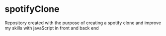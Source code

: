 # spotifyClone
Repository created with the purpose of creating a spotify clone and improve my skills with javaScript in front and back end
